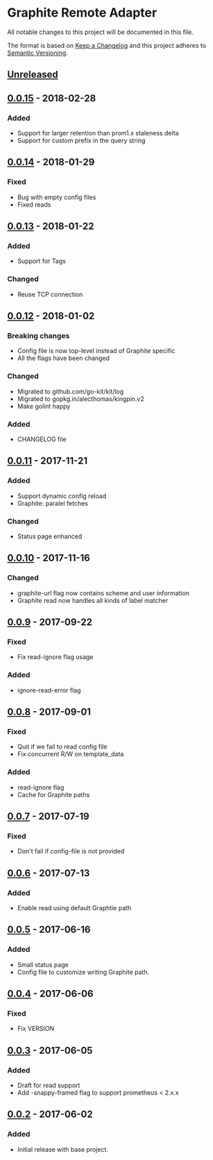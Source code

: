 # Graphite Remote Adapter
All notable changes to this project will be documented in this file.

The format is based on [Keep a Changelog](http://keepachangelog.com/)
and this project adheres to [Semantic Versioning](http://semver.org/).

## [Unreleased]

## [0.0.15] - 2018-02-28
### Added
- Support for larger retention than prom1.x staleness delta
- Support for custom prefix in the query string

## [0.0.14] - 2018-01-29

### Fixed
- Bug with empty config files
- Fixed reads

## [0.0.13] - 2018-01-22
### Added
- Support for Tags

### Changed
- Reuse TCP connection

## [0.0.12] - 2018-01-02
### Breaking changes
- Config file is now top-level instead of Graphite specific
- All the flags have been changed

### Changed
- Migrated to github.com/go-kit/kit/log
- Migrated to gopkg.in/alecthomas/kingpin.v2
- Make golint happy

### Added
- CHANGELOG file

## [0.0.11] - 2017-11-21
### Added
- Support dynamic config reload
- Graphite: paralel fetches

### Changed
- Status page enhanced

## [0.0.10] - 2017-11-16
### Changed
- graphite-url flag now contains scheme and user information
- Graphite read now handles all kinds of label matcher

## [0.0.9] - 2017-09-22
### Fixed
- Fix read-ignore flag usage

### Added
- ignore-read-error flag

## [0.0.8] - 2017-09-01
### Fixed
- Quit if we fail to read config file
- Fix concurrent R/W on template_data

### Added
- read-ignore flag
- Cache for Graphite paths

## [0.0.7] - 2017-07-19
### Fixed
- Don't fail if config-file is not provided

## [0.0.6] - 2017-07-13
### Added
- Enable read using default Graphtie path

## [0.0.5] - 2017-06-16
### Added
- Small status page
- Config file to customize writing Graphite path.

## [0.0.4] - 2017-06-06
### Fixed
- Fix VERSION

## [0.0.3] - 2017-06-05
### Added
- Draft for read support
- Add -snappy-framed flag to support prometheus < 2.x.x

## [0.0.2] - 2017-06-02
### Added
- Initial release with base project.

[Unreleased]: https://github.com/criteo/graphite-remote-adapter/compare/v0.0.15...HEAD
[0.0.15]: https://github.com/criteo/graphite-remote-adapter/compare/v0.0.14...v0.0.15
[0.0.14]: https://github.com/criteo/graphite-remote-adapter/compare/v0.0.13...v0.0.14
[0.0.13]: https://github.com/criteo/graphite-remote-adapter/compare/v0.0.12...v0.0.13
[0.0.12]: https://github.com/criteo/graphite-remote-adapter/compare/v0.0.11...v0.0.12
[0.0.11]: https://github.com/criteo/graphite-remote-adapter/compare/v0.0.10...v0.0.11
[0.0.10]: https://github.com/criteo/graphite-remote-adapter/compare/v0.0.9...v0.0.10
[0.0.9]: https://github.com/criteo/graphite-remote-adapter/compare/v0.0.8...v0.0.9
[0.0.8]: https://github.com/criteo/graphite-remote-adapter/compare/v0.0.7...v0.0.8
[0.0.7]: https://github.com/criteo/graphite-remote-adapter/compare/v0.0.6...v0.0.7
[0.0.6]: https://github.com/criteo/graphite-remote-adapter/compare/v0.0.5...v0.0.6
[0.0.5]: https://github.com/criteo/graphite-remote-adapter/compare/v0.0.4...v0.0.5
[0.0.4]: https://github.com/criteo/graphite-remote-adapter/compare/v0.0.3...v0.0.4
[0.0.3]: https://github.com/criteo/graphite-remote-adapter/compare/v0.0.2...v0.0.3
[0.0.2]: https://github.com/criteo/graphite-remote-adapter/compare/v0.0.2
